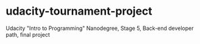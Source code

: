 # udacity-tournament-project
Udacity "Intro to Programming" Nanodegree, Stage 5, Back-end developer path, final project
